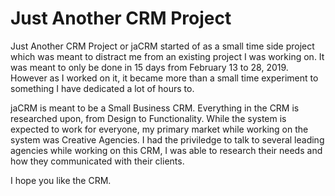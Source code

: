 # Just Another CRM Project

Just Another CRM Project or jaCRM started of as a small time side project which was meant to distract me from an existing project I was working on. It was meant to only be done in 15 days from February 13 to 28, 2019. However as I worked on it, it became more than a small time experiment to something I have dedicated a lot of hours to. 

jaCRM is meant to be a Small Business CRM. Everything in the CRM is researched upon, from Design to Functionality. While the system is expected to work for everyone, my primary market while working on the system was Creative Agencies. I had the priviledge to talk to several leading agencies while working on this CRM, I was able to research their needs and how they communicated with their clients.

I hope you like the CRM.